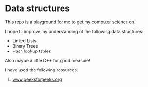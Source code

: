 # Data structures

This repo is a playground for me to get my computer science on.

I hope to improve my understanding of the following data structures:

 * Linked Lists
 * Binary Trees
 * Hash lookup tables
 
Also maybe a little C++ for good measure!


I have used the following resources:

1. www.geeksforgeeks.org
